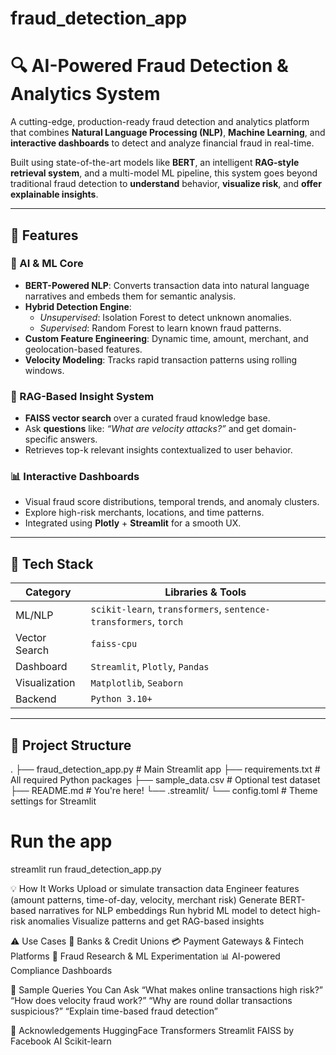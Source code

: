 # fraud_detection_app
# 🔍 AI-Powered Fraud Detection & Analytics System

A cutting-edge, production-ready fraud detection and analytics platform that combines **Natural Language Processing (NLP)**, **Machine Learning**, and **interactive dashboards** to detect and analyze financial fraud in real-time.

Built using state-of-the-art models like **BERT**, an intelligent **RAG-style retrieval system**, and a multi-model ML pipeline, this system goes beyond traditional fraud detection to **understand** behavior, **visualize risk**, and **offer explainable insights**.

---

## 🚀 Features

### 🧠 AI & ML Core

- **BERT-Powered NLP**: Converts transaction data into natural language narratives and embeds them for semantic analysis.
- **Hybrid Detection Engine**:
  - *Unsupervised*: Isolation Forest to detect unknown anomalies.
  - *Supervised*: Random Forest to learn known fraud patterns.
- **Custom Feature Engineering**: Dynamic time, amount, merchant, and geolocation-based features.
- **Velocity Modeling**: Tracks rapid transaction patterns using rolling windows.

### 🤖 RAG-Based Insight System

- **FAISS vector search** over a curated fraud knowledge base.
- Ask **questions** like: _“What are velocity attacks?”_ and get domain-specific answers.
- Retrieves top-k relevant insights contextualized to user behavior.

### 📊 Interactive Dashboards

- Visual fraud score distributions, temporal trends, and anomaly clusters.
- Explore high-risk merchants, locations, and time patterns.
- Integrated using **Plotly** + **Streamlit** for a smooth UX.

---

## 🧰 Tech Stack

| Category        | Libraries & Tools                          |
|----------------|--------------------------------------------|
| ML/NLP          | `scikit-learn`, `transformers`, `sentence-transformers`, `torch` |
| Vector Search   | `faiss-cpu`                                |
| Dashboard       | `Streamlit`, `Plotly`, `Pandas`            |
| Visualization   | `Matplotlib`, `Seaborn`                    |
| Backend         | `Python 3.10+`                             |

---

## 📂 Project Structure


.
├── fraud_detection_app.py      # Main Streamlit app
├── requirements.txt            # All required Python packages
├── sample_data.csv             # Optional test dataset
├── README.md                   # You're here!
└── .streamlit/
    └── config.toml             # Theme settings for Streamlit



# Run the app
streamlit run fraud_detection_app.py

💡 How It Works
Upload or simulate transaction data
Engineer features (amount patterns, time-of-day, velocity, merchant risk)
Generate BERT-based narratives for NLP embeddings
Run hybrid ML model to detect high-risk anomalies
Visualize patterns and get RAG-based insights

⚠️ Use Cases
🏦 Banks & Credit Unions
💳 Payment Gateways & Fintech Platforms
🧪 Fraud Research & ML Experimentation
📊 AI-powered Compliance Dashboards

🧠 Sample Queries You Can Ask
“What makes online transactions high risk?”
“How does velocity fraud work?”
“Why are round dollar transactions suspicious?”
“Explain time-based fraud detection”

🙌 Acknowledgements
HuggingFace Transformers
Streamlit
FAISS by Facebook AI
Scikit-learn
